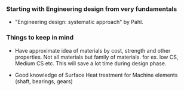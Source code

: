 ### Starting with Engineering design from very fundamentals

- "Engineering design: systematic approach" by Pahl. 

### Things to keep in mind

- Have approximate idea of materials by cost, strength and other properties. Not all materials but family of materials. for ex. low CS, Medium CS etc. This will save a lot time during design phase. 

- Good knowledge of Surface Heat treatment for Machine elements (shaft, bearings, gears)